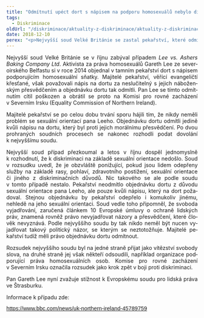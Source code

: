 ```yaml
---
title: "Odmítnutí upéct dort s nápisem na podporu homosexuálů nebylo diskriminací, rozhodl soud"
tags:
  - Diskriminace
oldUrl: "/diskriminace/aktuality-z-diskriminace/aktuality-z-diskriminace-2018/odmitnuti-upect-dort-s-napisem-na-podporu-homosexualu-nebylo-diskriminaci-rozhodl-soud/"
date: 2018-12-10
perex: "<p>Nejvyšší soud Velké Británie se zastal pekařství, které odmítlo připravit dort s nápisem podporujícím homosexuální sňatky. Rozhodnutí nejvyššího soudu ruší dřívější soudní rozsudky, podle kterých pekařství odmítnutého zákazníka diskriminovalo.</p>"
---
```


<!-- imported from the old website -->

<p class="MsoNormal" style="text-align:justify"><span lang="CS">Nejvyšší soud Velké
Británie se v říjnu zabýval případem <i>Lee
vs. Ashers Baking Company Ltd</i>. Aktivista za práva homosexuálů Gareth Lee ze
severoirského Belfastu si v roce 2014 objednal v tamním pekařství
dort s nápisem podporujícím homosexuální sňatky. Majitelé pekařství,
věřící evangeličtí křesťané, však považovali nápis na dortu za neslučitelný
s jejich náboženským přesvědčením a objednávku dortu tak odmítli. Pan Lee se
tímto odmítnutím cítil poškozen a obrátil se proto na Komisi pro rovné
zacházení v Severním Irsku (Equality Commission of Northern Ireland). </span></p>

<p class="MsoNormal" style="text-align:justify"><span lang="CS">Majitelé pekařství
se po celou dobu trvání sporu hájili tím, že nikdy neměli problém se sexuální
orientací pana Leeho. Objednávku dortu odmítli jedině kvůli nápisu na dortu,
který byl proti jejich morálnímu přesvědčení. Po dvou prohraných soudních
procesech se nakonec rozhodli podat dovolání k nejvyššímu soudu.</span></p>

<p class="MsoNormal" style="text-align:justify"><span lang="CS">Nejvyšší soud
případ přezkoumal a letos v říjnu dospěl jednomyslně k rozhodnutí, že
k diskriminaci na základě sexuální orientace nedošlo. Soud v rozsudku
uvedl, že je obzvláště ponižující, pokud jsou lidem odepřeny služby na základě
rasy, pohlaví, zdravotního postižení, sexuální orientace či jiného
z diskriminačních důvodů. Nic takového se ale podle soudu v tomto
případě nestalo. Pekařství neodmítlo objednávku dortu z důvodu sexuální
orientace pana Leeho, ale pouze kvůli nápisu, který na dort požadoval. Stejnou
objednávku by pekařství odepřelo i komukoliv jinému, nehledě na jeho sexuální
orientaci. Soud vedle toho připomněl, že svoboda vyjadřování, zaručená článkem
10 Evropské úmluvy o ochraně lidských práv, znamená rovněž právo nevyjadřovat
názory a přesvědčení, které člověk nevyznává. Podle nejvyššího soudu by tak
nikdo neměl být nucen vyjadřovat takový politický názor, se kterým se
neztotožňuje. Majitelé pekařství tudíž měli právo objednávku dortu odmítnout.</span></p>

<p class="MsoNormal" style="text-align:justify"><span lang="CS">Rozsudek nejvyššího
soudu byl na jedné straně přijat jako vítězství svobody slova, na druhé straně
jej však někteří odsoudili, například organizace podporující práva
homosexuálních osob. Komise pro rovné zacházení v Severním Irsku označila
rozsudek jako krok zpět v boji proti diskriminaci.</span></p>

<p class="MsoNormal" style="text-align:justify"><span lang="CS">Pan Gareth Lee nyní
zvažuje stížnost k Evropskému soudu pro lidská práva ve Štrasburku.</span></p>

<p class="MsoNormal" style="text-align:justify"><span lang="CS">Informace
k případu zde:</span></p>

<span class="MsoHyperlink"><span lang="CS" style="font-size:11.0pt;line-height:
107%;font-family:&quot;Calibri&quot;,sans-serif;mso-ascii-theme-font:minor-latin;
mso-fareast-font-family:Calibri;mso-fareast-theme-font:minor-latin;mso-hansi-theme-font:
minor-latin;mso-bidi-font-family:&quot;Times New Roman&quot;;mso-bidi-theme-font:minor-bidi;
mso-ansi-language:CS;mso-fareast-language:EN-US;mso-bidi-language:AR-SA"><a href="https://www.bbc.com/news/uk-northern-ireland-45789759" target="_blank">https://www.bbc.com/news/uk-northern-ireland-45789759</a></span></span>
